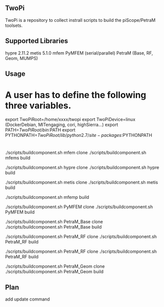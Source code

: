 ## TwoPi

TwoPi is a repository to collect instrall scripts to build the piScope/PetraM
toolsets.

## Supported Libraries

hypre 2.11.2
metis 5.1.0
mfem
PyMFEM (serial/parallel)
PetraM (Base, RF, Geom, MUMPS)

## Usage

# A user has to define the following three variables.

 export TwoPiRoot=/home/xxxx/twopi
 export TwoPiDevice=linux (DockerDebian, MITengaging, cori, highSierra...)
 export PATH=$TwoPiRoot/bin:$PATH
 export PYTHONPATH=$TwoPiRoot/lib/python2.7/site-packages:$PYTHONPATH

#
 ./scripts/buildcomponent.sh mfem clone
 ./scripts/buildcomponent.sh mfems build

 ./scripts/buildcomponent.sh hypre clone
 ./scripts/buildcomponent.sh hypre build

 ./scripts/buildcomponent.sh metis clone
 ./scripts/buildcomponent.sh metis build

 ./scripts/buildcomponent.sh mfemp build

 ./scripts/buildcomponent.sh PyMFEM clone
 ./scripts/buildcomponent.sh PyMFEM build 

 ./scripts/buildcomponent.sh PetraM_Base clone
 ./scripts/buildcomponent.sh PetraM_Base build 

 ./scripts/buildcomponent.sh PetraM_RF clone
 ./scripts/buildcomponent.sh PetraM_RF build 

 ./scripts/buildcomponent.sh PetraM_RF clone
 ./scripts/buildcomponent.sh PetraM_RF build 

 ./scripts/buildcomponent.sh PetraM_Geom clone
 ./scripts/buildcomponent.sh PetraM_Geom build 


## Plan

add update command


